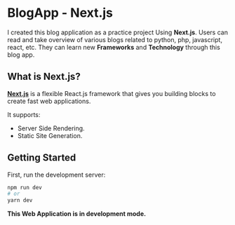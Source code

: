 # BlogApp - Next.js

I created this blog application as a practice project
Using **Next.js**. Users can read and take overview of
various blogs related to python, php, javascript, react,
etc. They can learn new **Frameworks** and **Technology**
through this blog app.

## What is Next.js?

**[Next.js](https://nextjs.org/)** is a flexible
React.js framework that gives you building blocks to
create fast web applications.

It supports:

- Server Side Rendering.
- Static Site Generation.

## Getting Started

First, run the development server:

```bash
npm run dev
# or
yarn dev
```

**This Web Application is in development mode.**
